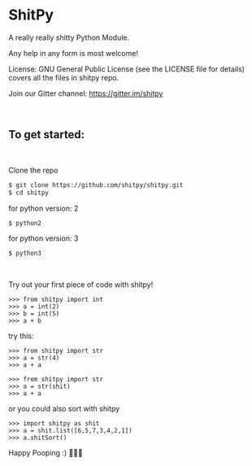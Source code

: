 # ShitPy

A really really shitty Python Module.

Any help in any form is most welcome!

License: GNU General Public License (see the LICENSE file for details) covers all the files in shitpy repo.

Join our Gitter channel:
https://gitter.im/shitpy

<br />

## To get started:

<br />

Clone the repo

```sh
$ git clone https://github.com/shitpy/shitpy.git
$ cd shitpy
```
for python version: 2
```sh
$ python2
```

for python version: 3
```sh
$ python3
```

<br />

Try out your first piece of code with shitpy!
```
>>> from shitpy import int
>>> a = int(2)
>>> b = int(5)
>>> a + b
```

try this:

```
>>> from shitpy import str
>>> a = str(4)
>>> a + a
```

```
>>> from shitpy import str
>>> a = str(shit)
>>> a + a
```

or you could also sort with shitpy

```
>>> import shitpy as shit
>>> a = shit.list([6,5,7,3,4,2,1])
>>> a.shitSort()
```

Happy Pooping :)  💩💩💩
